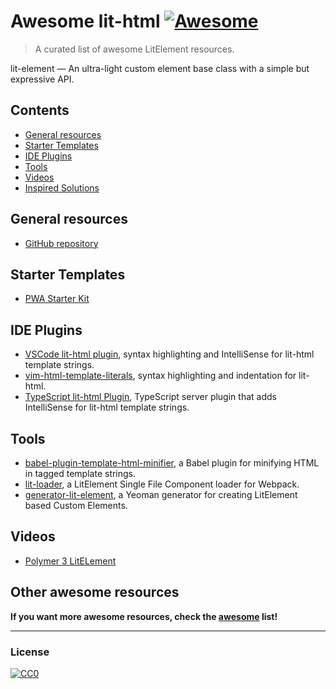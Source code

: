 # Awesome lit-html [![Awesome](https://cdn.rawgit.com/sindresorhus/awesome/d7305f38d29fed78fa85652e3a63e154dd8e8829/media/badge.svg)](https://github.com/sindresorhus/awesome)

> A curated list of awesome LitElement resources.

lit-element — An ultra-light custom element base class with a simple but expressive API.

## Contents

- [General resources](#general-resources)
- [Starter Templates](#starter-templates)
- [IDE Plugins](#ide-plugins)
- [Tools](#tools)
- [Videos](#videos)
- [Inspired Solutions](#inspired-solutions)

## General resources

- [GitHub repository](https://github.com/Polymer/lit-element)

## Starter Templates

- [PWA Starter Kit](https://github.com/Polymer/pwa-starter-kit)

## IDE Plugins

- [VSCode lit-html plugin](https://github.com/mjbvz/vscode-lit-html), syntax highlighting and IntelliSense for lit-html template strings.
- [vim-html-template-literals](https://github.com/jonsmithers/vim-html-template-literals), syntax highlighting and indentation for lit-html.
- [TypeScript lit-html Plugin](https://github.com/Microsoft/typescript-lit-html-plugin), TypeScript server plugin that adds IntelliSense for lit-html template strings.

## Tools

- [babel-plugin-template-html-minifier](https://github.com/goto-bus-stop/babel-plugin-template-html-minifier), a Babel plugin for minifying
  HTML in tagged template strings.
- [lit-loader](https://github.com/PolymerX/lit-loader), a LitElement Single File Component loader for Webpack.
- [generator-lit-element](https://github.com/sebs/generator-lit-element), a Yeoman generator for creating LitElement based Custom Elements.

## Videos

- [Polymer 3 LitELement](https://www.youtube.com/watch?v=zkesYlgBMSw&t=710s)

## Other awesome resources

**If you want more awesome resources, check the [awesome](https://github.com/sindresorhus/awesome) list!**

---

### License

[![CC0](http://i.creativecommons.org/p/zero/1.0/88x31.png)](http://creativecommons.org/publicdomain/zero/1.0/)
